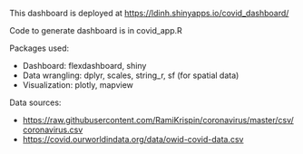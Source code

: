 This dashboard is deployed at https://ldinh.shinyapps.io/covid_dashboard/

Code to generate dashboard is in covid_app.R

Packages used: 
+ Dashboard: flexdashboard, shiny
+ Data wrangling: dplyr, scales, string_r, sf (for spatial data)
+ Visualization: plotly, mapview

Data sources:
+ https://raw.githubusercontent.com/RamiKrispin/coronavirus/master/csv/coronavirus.csv
+ https://covid.ourworldindata.org/data/owid-covid-data.csv

